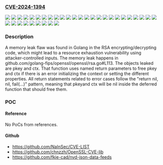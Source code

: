### [CVE-2024-1394](https://cve.mitre.org/cgi-bin/cvename.cgi?name=CVE-2024-1394)
![](https://img.shields.io/static/v1?label=Product&message=NBDE%20Tang%20Server&color=blue)
![](https://img.shields.io/static/v1?label=Product&message=OpenShift%20Developer%20Tools%20and%20Services&color=blue)
![](https://img.shields.io/static/v1?label=Product&message=OpenShift%20Pipelines&color=blue)
![](https://img.shields.io/static/v1?label=Product&message=OpenShift%20Serverless&color=blue)
![](https://img.shields.io/static/v1?label=Product&message=Red%20Hat%20Ansible%20Automation%20Platform%201.2&color=blue)
![](https://img.shields.io/static/v1?label=Product&message=Red%20Hat%20Ansible%20Automation%20Platform%202&color=blue)
![](https://img.shields.io/static/v1?label=Product&message=Red%20Hat%20Ansible%20Automation%20Platform%202.4%20for%20RHEL%208&color=blue)
![](https://img.shields.io/static/v1?label=Product&message=Red%20Hat%20Ansible%20Automation%20Platform%202.4%20for%20RHEL%209&color=blue)
![](https://img.shields.io/static/v1?label=Product&message=Red%20Hat%20Certification%20for%20Red%20Hat%20Enterprise%20Linux%208&color=blue)
![](https://img.shields.io/static/v1?label=Product&message=Red%20Hat%20Certification%20for%20Red%20Hat%20Enterprise%20Linux%209&color=blue)
![](https://img.shields.io/static/v1?label=Product&message=Red%20Hat%20Developer%20Tools&color=blue)
![](https://img.shields.io/static/v1?label=Product&message=Red%20Hat%20Enterprise%20Linux%207&color=blue)
![](https://img.shields.io/static/v1?label=Product&message=Red%20Hat%20Enterprise%20Linux%208&color=blue)
![](https://img.shields.io/static/v1?label=Product&message=Red%20Hat%20Enterprise%20Linux%209&color=blue)
![](https://img.shields.io/static/v1?label=Product&message=Red%20Hat%20OpenShift%20Container%20Platform%204&color=blue)
![](https://img.shields.io/static/v1?label=Product&message=Red%20Hat%20OpenShift%20Container%20Platform%204.12&color=blue)
![](https://img.shields.io/static/v1?label=Product&message=Red%20Hat%20OpenShift%20Container%20Platform%204.14&color=blue)
![](https://img.shields.io/static/v1?label=Product&message=Red%20Hat%20OpenShift%20Container%20Platform%204.15&color=blue)
![](https://img.shields.io/static/v1?label=Product&message=Red%20Hat%20OpenShift%20Dev%20Spaces&color=blue)
![](https://img.shields.io/static/v1?label=Product&message=Red%20Hat%20OpenShift%20GitOps&color=blue)
![](https://img.shields.io/static/v1?label=Product&message=Red%20Hat%20OpenShift%20Virtualization%204&color=blue)
![](https://img.shields.io/static/v1?label=Product&message=Red%20Hat%20OpenShift%20on%20AWS&color=blue)
![](https://img.shields.io/static/v1?label=Product&message=Red%20Hat%20OpenStack%20Platform%2016.1&color=blue)
![](https://img.shields.io/static/v1?label=Product&message=Red%20Hat%20OpenStack%20Platform%2016.2&color=blue)
![](https://img.shields.io/static/v1?label=Product&message=Red%20Hat%20OpenStack%20Platform%2017.1&color=blue)
![](https://img.shields.io/static/v1?label=Product&message=Red%20Hat%20Openshift%20Container%20Storage%204&color=blue)
![](https://img.shields.io/static/v1?label=Product&message=Red%20Hat%20Openshift%20Data%20Foundation%204&color=blue)
![](https://img.shields.io/static/v1?label=Product&message=Red%20Hat%20Service%20Interconnect%201&color=blue)
![](https://img.shields.io/static/v1?label=Product&message=Red%20Hat%20Software%20Collections&color=blue)
![](https://img.shields.io/static/v1?label=Product&message=Red%20Hat%20Storage%203&color=blue)
![](https://img.shields.io/static/v1?label=Product&message=github.com%2Fgolang-fips%2Fopenssl%2Fv2&color=blue)
![](https://img.shields.io/static/v1?label=Product&message=github.com%2Fmicrosoft%2Fgo-crypto-openssl%2Fopenssl&color=blue)
![](https://img.shields.io/static/v1?label=Version&message=n%2Fa&color=blue)
![](https://img.shields.io/static/v1?label=Vulnerability&message=Missing%20Release%20of%20Memory%20after%20Effective%20Lifetime&color=brighgreen)

### Description

A memory leak flaw was found in Golang in the RSA encrypting/decrypting code, which might lead to a resource exhaustion vulnerability using attacker-controlled inputs​. The memory leak happens in github.com/golang-fips/openssl/openssl/rsa.go#L113. The objects leaked are pkey​ and ctx​. That function uses named return parameters to free pkey​ and ctx​ if there is an error initializing the context or setting the different properties. All return statements related to error cases follow the "return nil, nil, fail(...)" pattern, meaning that pkey​ and ctx​ will be nil inside the deferred function that should free them.

### POC

#### Reference
No PoCs from references.

#### Github
- https://github.com/NaInSec/CVE-LIST
- https://github.com/chnzzh/OpenSSL-CVE-lib
- https://github.com/fkie-cad/nvd-json-data-feeds


